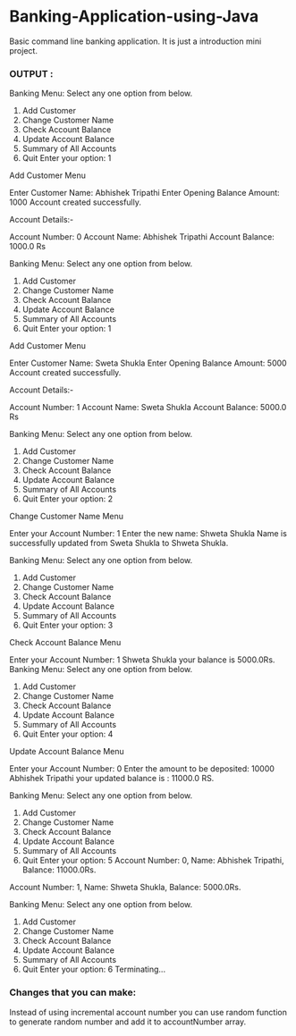 # Banking-Application-using-Java
Basic command line banking application. It is just a introduction mini project.


### OUTPUT :

Banking Menu: 
Select any one option from below. 
1) Add Customer
2) Change Customer Name
3) Check Account Balance
4) Update Account Balance
5) Summary of All Accounts
6) Quit
Enter your option: 1

Add Customer Menu    

Enter Customer Name: Abhishek Tripathi
Enter Opening Balance Amount: 1000
Account created successfully. 

Account Details:- 
 
Account Number: 0
Account Name: Abhishek Tripathi
Account Balance: 1000.0 Rs 

Banking Menu:
Select any one option from below.
1) Add Customer
2) Change Customer Name
3) Check Account Balance
4) Update Account Balance
5) Summary of All Accounts
6) Quit
Enter your option: 1

Add Customer Menu

Enter Customer Name: Sweta Shukla
Enter Opening Balance Amount: 5000 
Account created successfully. 

Account Details:-

Account Number: 1
Account Name: Sweta Shukla
Account Balance: 5000.0 Rs

Banking Menu: 
Select any one option from below.
1) Add Customer
2) Change Customer Name
3) Check Account Balance
4) Update Account Balance
5) Summary of All Accounts
6) Quit
Enter your option: 2

Change Customer Name Menu

Enter your Account Number: 1
Enter the new name: Shweta Shukla
Name is successfully updated from Sweta Shukla to Shweta Shukla. 

Banking Menu: 
Select any one option from below.
1) Add Customer
2) Change Customer Name
3) Check Account Balance
4) Update Account Balance
5) Summary of All Accounts
6) Quit
Enter your option: 3

Check Account Balance Menu

Enter your Account Number: 1
Shweta Shukla your balance is 5000.0Rs.
Banking Menu:
Select any one option from below.
1) Add Customer
2) Change Customer Name
3) Check Account Balance
4) Update Account Balance
5) Summary of All Accounts
6) Quit
Enter your option: 4

Update Account Balance Menu

Enter your Account Number: 0
Enter the amount to be deposited: 10000
Abhishek Tripathi your updated balance is : 11000.0 RS. 

Banking Menu:
Select any one option from below.
1) Add Customer
2) Change Customer Name
3) Check Account Balance
4) Update Account Balance
5) Summary of All Accounts
6) Quit
Enter your option: 5
Account Number: 0, Name: Abhishek Tripathi, Balance: 11000.0Rs. 

Account Number: 1, Name: Shweta Shukla, Balance: 5000.0Rs.

Banking Menu:
Select any one option from below.
1) Add Customer
2) Change Customer Name
3) Check Account Balance
4) Update Account Balance
5) Summary of All Accounts
6) Quit
Enter your option: 6
Terminating...


### Changes that you can make:

Instead of using incremental account number you can use random function to generate random number and add it to accountNumber array.

